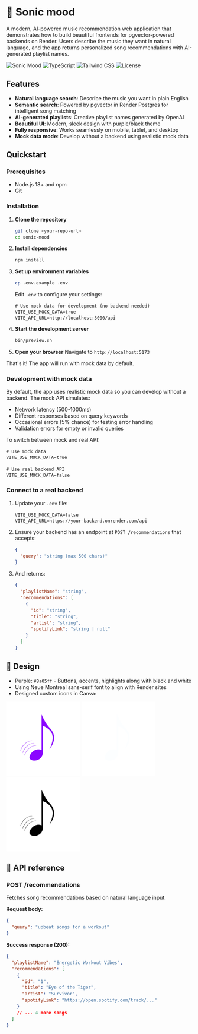 # 🎵 Sonic mood

A modern, AI-powered music recommendation web application that demonstrates how to build beautiful frontends for pgvector-powered backends on Render. Users describe the music they want in natural language, and the app returns personalized song recommendations with AI-generated playlist names.

![Sonic Mood](https://img.shields.io/badge/React-19.1-blue) ![TypeScript](https://img.shields.io/badge/TypeScript-5.9-blue) ![Tailwind CSS](https://img.shields.io/badge/Tailwind-4.1-blue) ![License](https://img.shields.io/badge/license-MIT-green)

## Features

- **Natural language search**: Describe the music you want in plain English
- **Semantic search**: Powered by pgvector in Render Postgres for intelligent song matching
- **AI-generated playlists**: Creative playlist names generated by OpenAI
- **Beautiful UI**: Modern, sleek design with purple/black theme
- **Fully responsive**: Works seamlessly on mobile, tablet, and desktop
- **Mock data mode**: Develop without a backend using realistic mock data

## Quickstart

### Prerequisites

- Node.js 18+ and npm
- Git

### Installation

1. **Clone the repository**
   ```bash
   git clone <your-repo-url>
   cd sonic-mood
   ```

2. **Install dependencies**
   ```bash
   npm install
   ```

3. **Set up environment variables**
   ```bash
   cp .env.example .env
   ```

   Edit `.env` to configure your settings:
   ```env
   # Use mock data for development (no backend needed)
   VITE_USE_MOCK_DATA=true
   VITE_API_URL=http://localhost:3000/api
   ```

4. **Start the development server**
   ```bash
   bin/preview.sh
   ```

5. **Open your browser**
   Navigate to `http://localhost:5173`

That's it! The app will run with mock data by default.

### Development with mock data

By default, the app uses realistic mock data so you can develop without a backend. The mock API simulates:
- Network latency (500-1000ms)
- Different responses based on query keywords
- Occasional errors (5% chance) for testing error handling
- Validation errors for empty or invalid queries

To switch between mock and real API:
```env
# Use mock data
VITE_USE_MOCK_DATA=true

# Use real backend API
VITE_USE_MOCK_DATA=false
```

### Connect to a real backend

1. Update your `.env` file:
   ```env
   VITE_USE_MOCK_DATA=false
   VITE_API_URL=https://your-backend.onrender.com/api
   ```

2. Ensure your backend has an endpoint at `POST /recommendations` that accepts:
   ```json
   {
     "query": "string (max 500 chars)"
   }
   ```

3. And returns:
   ```json
   {
     "playlistName": "string",
     "recommendations": [
       {
         "id": "string",
         "title": "string",
         "artist": "string",
         "spotifyLink": "string | null"
       }
     ]
   }
   ```

## 🎨 Design
- Purple: `#8a05ff` - Buttons, accents, highlights along with black and white
- Using Neue Montreal sans-serif font to align with Render sites
- Designed custom icons in Canva:
<img src="frontend-site/src/assets/note_purple.png" alt="custom logo purple" width="200" />
<img src="frontend-site/src/assets/note_white.png" alt="custom logo white" width="200" />
<img src="frontend-site/src/assets/note_black.png" alt="custom logo purple" width="200" />

## 📡 API reference

### POST /recommendations

Fetches song recommendations based on natural language input.

**Request body:**
```json
{
  "query": "upbeat songs for a workout"
}
```

**Success response (200):**
```json
{
  "playlistName": "Energetic Workout Vibes",
  "recommendations": [
    {
      "id": "1",
      "title": "Eye of the Tiger",
      "artist": "Survivor",
      "spotifyLink": "https://open.spotify.com/track/..."
    }
    // ... 4 more songs
  ]
}
```
